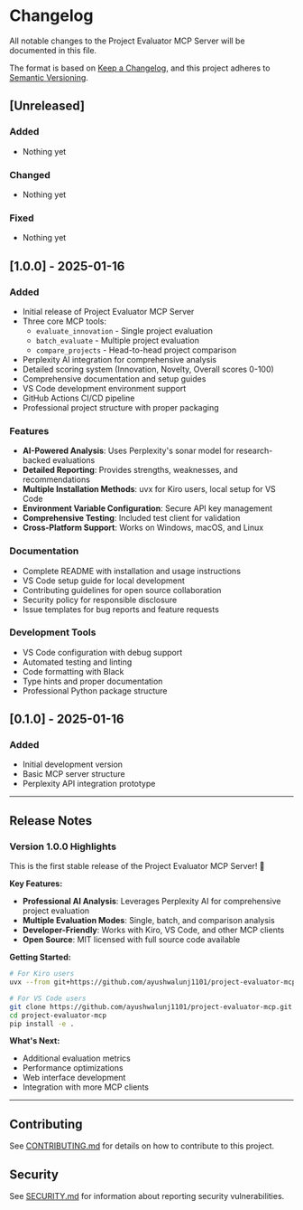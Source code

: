 # Changelog

All notable changes to the Project Evaluator MCP Server will be documented in this file.

The format is based on [Keep a Changelog](https://keepachangelog.com/en/1.0.0/),
and this project adheres to [Semantic Versioning](https://semver.org/spec/v2.0.0.html).

## [Unreleased]

### Added
- Nothing yet

### Changed
- Nothing yet

### Fixed
- Nothing yet

## [1.0.0] - 2025-01-16

### Added
- Initial release of Project Evaluator MCP Server
- Three core MCP tools:
  - `evaluate_innovation` - Single project evaluation
  - `batch_evaluate` - Multiple project evaluation
  - `compare_projects` - Head-to-head project comparison
- Perplexity AI integration for comprehensive analysis
- Detailed scoring system (Innovation, Novelty, Overall scores 0-100)
- Comprehensive documentation and setup guides
- VS Code development environment support
- GitHub Actions CI/CD pipeline
- Professional project structure with proper packaging

### Features
- **AI-Powered Analysis**: Uses Perplexity's sonar model for research-backed evaluations
- **Detailed Reporting**: Provides strengths, weaknesses, and recommendations
- **Multiple Installation Methods**: uvx for Kiro users, local setup for VS Code
- **Environment Variable Configuration**: Secure API key management
- **Comprehensive Testing**: Included test client for validation
- **Cross-Platform Support**: Works on Windows, macOS, and Linux

### Documentation
- Complete README with installation and usage instructions
- VS Code setup guide for local development
- Contributing guidelines for open source collaboration
- Security policy for responsible disclosure
- Issue templates for bug reports and feature requests

### Development Tools
- VS Code configuration with debug support
- Automated testing and linting
- Code formatting with Black
- Type hints and proper documentation
- Professional Python package structure

## [0.1.0] - 2025-01-16

### Added
- Initial development version
- Basic MCP server structure
- Perplexity API integration prototype

---

## Release Notes

### Version 1.0.0 Highlights

This is the first stable release of the Project Evaluator MCP Server! 🎉

**Key Features:**
- **Professional AI Analysis**: Leverages Perplexity AI for comprehensive project evaluation
- **Multiple Evaluation Modes**: Single, batch, and comparison analysis
- **Developer-Friendly**: Works with Kiro, VS Code, and other MCP clients
- **Open Source**: MIT licensed with full source code available

**Getting Started:**
```bash
# For Kiro users
uvx --from git+https://github.com/ayushwalunj1101/project-evaluator-mcp.git project-evaluator-mcp

# For VS Code users
git clone https://github.com/ayushwalunj1101/project-evaluator-mcp.git
cd project-evaluator-mcp
pip install -e .
```

**What's Next:**
- Additional evaluation metrics
- Performance optimizations
- Web interface development
- Integration with more MCP clients

---

## Contributing

See [CONTRIBUTING.md](CONTRIBUTING.md) for details on how to contribute to this project.

## Security

See [SECURITY.md](SECURITY.md) for information about reporting security vulnerabilities.
